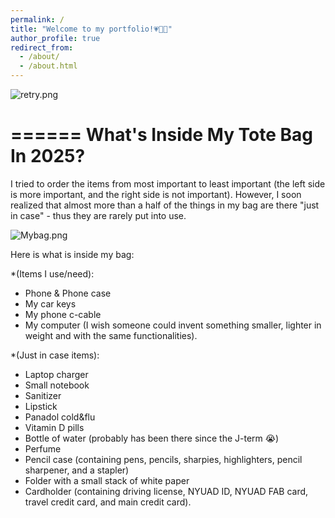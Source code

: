 ```yaml
---
permalink: /
title: "Welcome to my portfolio!💗👋🏼"
author_profile: true
redirect_from: 
  - /about/
  - /about.html
---
```

![retry.png](https://alhanoof-ali-albeshr.github.io/AlhanoofAli-Portfolio.github.io//images/retry.png)

======
What's Inside My Tote Bag In 2025?
======

I tried to order the items from most important to least important (the left side is more important, and the right side is not            important). However, I soon realized that almost more than a half of the things in my bag are there "just in case" - thus they are rarely put into use. 

![Mybag.png](https://alhanoof-ali-albeshr.github.io/AlhanoofAli-Portfolio.github.io//images/Mybag.png)

Here is what is inside my bag: 

*(Items I use/need): 
- Phone & Phone case
- My car keys
- My phone c-cable
- My computer (I wish someone could invent something smaller, lighter in weight and with the same functionalities).
  
*(Just in case items):
- Laptop charger
- Small notebook
- Sanitizer
- Lipstick
- Panadol cold&flu
- Vitamin D pills
- Bottle of water (probably has been there since the J-term 😭)
- Perfume
- Pencil case (containing pens, pencils, sharpies, highlighters, pencil sharpener, and a stapler)
- Folder with a small stack of white paper
- Cardholder (containing driving license, NYUAD ID, NYUAD FAB card, travel credit card, and main credit card).

